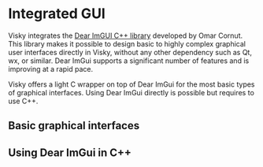 # Integrated GUI

Visky integrates the [Dear ImGUI C++ library](https://github.com/ocornut/imgui) developed by Omar Cornut. This library makes it possible to design basic to highly complex graphical user interfaces directly in Visky, without any other dependency such as Qt, wx, or similar. Dear ImGui supports a significant number of features and is improving at a rapid pace.

Visky offers a light C wrapper on top of Dear ImGui for the most basic types of graphical interfaces. Using Dear ImGui directly is possible but requires to use C++.

## Basic graphical interfaces

## Using Dear ImGui in C++
